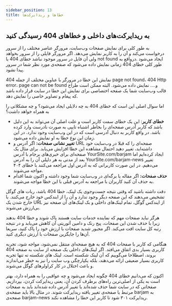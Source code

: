 ```yaml
---
sidebar_position: 13
title: خطاها و ریدایرکت‌ها
---
```


## به ریدایرکت‌های داخلی و خطاهای 404 رسیدگی کنید

به طور کلی برای نمایش صفحات وب‌سایت، مرورگر عناصر مختلف را از سرور درخواست می‌کند و آن را به کاربر نمایش می‌دهد. اگر مرورگر فایلی را از سرور بخواهد ولی آن فایل در سرور موجود نباشد خطای 404 یا not found ایجاد می‌شود .درواقع به طور کلی خطای 404 زمانی نمایش داده می‌شود که صفحه‌ی مورد نظر شما در سرور پیدا نشود.

نمایش این خطا در مرورگر با عناوین مختلف از جمله 404 page not found، 404 Http error، page can not be found و…. نمایش داده می‌شود. البته ممکن است طراح قالب وب‌سایت شما یک صفحه اختصاصی برای نمایش این خطا در سایت قرار داده باشد که پیغام‌ و تصاویر خاصی را نمایش دهد.

اما سوال اصلی این است که خطای 404 به چه دلایلی ایجاد می‌شود؟ و چه مشکلاتی را به همراه خواهد داشت؟

-   **خطای کاربر**: این یک خطای سمت کاربر است و علت اصلی آن می‌تواند به این دلیل باشد که کاربر آدرس صفحه‌ای را بخاطر اشتباه تایپی به صورت نادرست وارد کرده باشد. در واقع کاربر به دنبال آدرسی است که در این وب‌سایت وجود ندارد. در این زمان این نوع خطا به او نمایش داده می‌شود.
-   **تغییر نشانی صفحات:** اگر آدرس و URL صفحه‌ای را که قبلا در وب‌سایت خود داشته‌اید، تغییر دهید احتمال مشاهده این خطا افزایش می‌یابد. برای مثال یک صفحه‌ای برای خبری‌های برجام با آدرس YourSite.com/barjam ایجاد کرده‌ایم اما بعد از مدتی به هر دلیلی آن را به آدرس YourSite.com/barjam-news تغییر می‌دهیم. در این صورت کاربرانی که به آدرس اول مراجعه می‌کنند با خطای ۴۰۴ مواجه می‌شوند.
-   **حذف صفحات:** اگر مقاله یا برگه‌ای در وب‌سایت شما وجود داشته و اکنون شما اقدام به حذف آن کنید کاربران با مراجعه به آدرس قبلی با این خطا مواجه می‌شوند.

دقت داشته باشید که وقتی نتیجه جست‌وجوی یک لینک، خطا 404 باشد، ربات های گوگل تشخیص می‌دهند که این صفحه دیگر وجود ندارد و آن را از ایندکس خود خارج می‌کنند. با خارج شدن یک URL از ایندکس گوگل، تمام لینک‌های داخلی و بک لینک‌های آن صفحه نیز بی‌ارزش می‌شوند.

هرگز نباید صفحات مهم که نماینده خدمات سایت هستند پاک شوند و خطا 404 بدهند زیرا با حذف شدن این صفحات، پیج رنک و دامین آتوریتی آن کاهش می‌یابد و در نتیجه رتبه کل سایت افت می‌کند. اگر مجبور شدید صفحات با ارزش خود را پاک کنید، سریعا آن‌ها را جایگزین صفحات با ارزش دیگری کنید.

هنگامی که کاربر با صفحات 404 که به هیچ صفحه‌ای منتقل نمی‌شود، مواجه شود، تجربه کاربری بسیار بدی اتفاق می‌افتد. اگر لینک‌های داخلی یک صفحه از سایت به صفحه 404 بروند، اصطلاحا می‌گوییم که آن لینک شکسته است. لینک های شکسته نه تنها تجربه کاربری بسیار ضعیفی ارائه می‌دهند، بلکه یکپارچگی وب سایت را نیز به خطر می‌اندازند و باعث اختلال در کار کراولرهای گوگل می‌شوند.

اکنون که می‌دانیم خطای 404 چگونه ایجاد می‌شود و چه عواقبی را به همراه دارد، بهتر است به یکی از اصلی‌ترین راه‌های برطرف کردن آن، یعنی ریدایرکت کردن، بپردازیم. صفحاتی که در سایت شما حذف شده‌اند یا تغییر آدرس داده شده‌اند باید به صفحات مرتبط یا صفحه‌ی تغییر یافته ریدایرکت شوند. در مثال بالا باید صفحه‌ی barjam به صفحه‌ی barjam-news ریدایرکت ۳۰۱ شود تا کاربر این خطا را مشاهده نکند.
